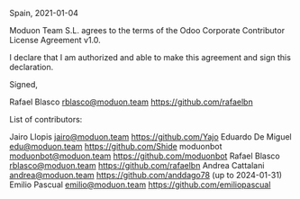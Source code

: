 Spain, 2021-01-04

Moduon Team S.L. agrees to the terms of the Odoo Corporate Contributor License Agreement v1.0.

I declare that I am authorized and able to make this agreement and sign this declaration.

Signed,

Rafael Blasco rblasco@moduon.team https://github.com/rafaelbn

List of contributors:

Jairo Llopis jairo@moduon.team https://github.com/Yajo
Eduardo De Miguel edu@moduon.team https://github.com/Shide
moduonbot moduonbot@moduon.team https://github.com/moduonbot
Rafael Blasco rblasco@moduon.team https://github.com/rafaelbn
Andrea Cattalani andrea@moduon.team https://github.com/anddago78 (up to 2024-01-31)
Emilio Pascual emilio@moduon.team https://github.com/emiliopascual
